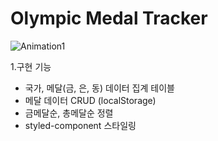# Olympic Medal Tracker
![Animation1](https://github.com/user-attachments/assets/42292494-8114-41da-b594-48b9f0b466f2)

1.구현 기능
  - 국가, 메달(금, 은, 동) 데이터 집계 테이블
  - 메달 데이터 CRUD (localStorage)
  - 금메달순, 총메달순 정렬
  - styled-component 스타일링
